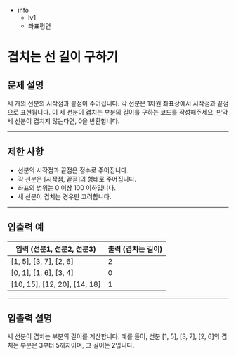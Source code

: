 - info
    - lv1
    - 좌표평면

# 겹치는 선 길이 구하기
## 문제 설명
세 개의 선분의 시작점과 끝점이 주어집니다. 각 선분은 1차원 좌표상에서 시작점과 끝점으로 표현됩니다. 이 세 선분이 겹치는 부분의 길이를 구하는 코드를 작성해주세요. 만약 세 선분이 겹치지 않는다면, 0을 반환합니다.

---

## 제한 사항

- 선분의 시작점과 끝점은 정수로 주어집니다.
- 각 선분은 [시작점, 끝점]의 형태로 주어집니다.
- 좌표의 범위는 0 이상 100 이하입니다.
- 세 선분이 겹치는 경우만 고려합니다.

---

## 입출력 예

| 입력 (선분1, 선분2, 선분3) | 출력 (겹치는 길이) |
| -------------------------- | ------------------ |
| [1, 5], [3, 7], [2, 6] | 2 |
| [0, 1], [1, 6], [3, 4] | 0 |
| [10, 15], [12, 20], [14, 18] | 1 |

---

## 입출력 설명
세 선분이 겹치는 부분의 길이를 계산합니다. 예를 들어, 선분 [1, 5], [3, 7], [2, 6]의 겹치는 부분은 3부터 5까지이며, 그 길이는 2입니다.
